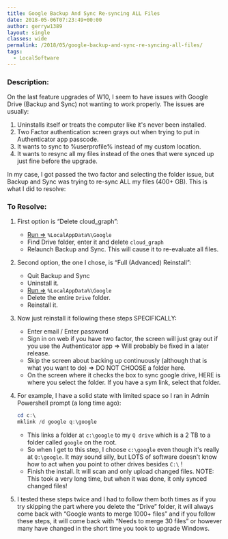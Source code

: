 ```yaml
---
title: Google Backup And Sync Re-syncing ALL Files
date: 2018-05-06T07:23:49+00:00
author: gerryw1389
layout: single
classes: wide
permalink: /2018/05/google-backup-and-sync-re-syncing-all-files/
tags:
  - LocalSoftware
---
```

<!--more-->

### Description:

On the last feature upgrades of W10, I seem to have issues with Google Drive (Backup and Sync) not wanting to work properly. The issues are usually:

  1. Uninstalls itself or treats the computer like it's never been installed.
  2. Two Factor authentication screen grays out when trying to put in Authenticator app passcode.
  3. It wants to sync to %userprofile% instead of my custom location.
  4. It wants to resync all my files instead of the ones that were synced up just fine before the upgrade.

In my case, I got passed the two factor and selecting the folder issue, but Backup and Sync was trying to re-sync ALL my files (400+ GB). This is what I did to resolve:

### To Resolve:

1. First option is &#8220;Delete cloud_graph&#8221;:  
   - [Run =>](https://automationadmin.com/2016/05/command-prompt-overview/) `%LocalAppData%\Google`  
   - Find Drive folder, enter it and delete `cloud_graph`  
   - Relaunch Backup and Sync. This will cause it to re-evaluate all files.

2. Second option, the one I chose, is &#8220;Full (Advanced) Reinstall&#8221;:  
   - Quit Backup and Sync  
   - Uninstall it.  
   - [Run =>](https://automationadmin.com/2016/05/command-prompt-overview/) `%LocalAppData%\Google`  
   - Delete the entire `Drive` folder.  
   - Reinstall it.

3. Now just reinstall it following these steps SPECIFICALLY:

   - Enter email / Enter password  
   - Sign in on web if you have two factor, the screen will just gray out if you use the Authenticator app => Will probably be fixed in a later release.  
   - Skip the screen about backing up continuously (although that is what you want to do) => DO NOT CHOOSE a folder here.  
   - On the screen where it checks the box to sync google drive, HERE is where you select the folder. If you have a sym link, select that folder.  

4. For example, I have a solid state with limited space so I ran in Admin Powershell prompt (a long time ago):

   ```powershell
   cd c:\
   mklink /d google q:\google
   ```

   - This links a folder at `c:\google` to my `Q drive` which is a 2 TB to a folder called `google` on the root.
   - So when I get to this step, I choose `c:\google` even though it's really at `Q:\google`. It may sound silly, but LOTS of software doesn't know how to act when you point to other drives besides `C:\` !
   - Finish the install. It will scan and only upload changed files. NOTE: This took a very long time, but when it was done, it only synced changed files!

5. I tested these steps twice and I had to follow them both times as if you try skipping the part where you delete the &#8220;Drive&#8221; folder, it will always come back with &#8220;Google wants to merge 1000+ files&#8221; and if you follow these steps, it will come back with &#8220;Needs to merge 30 files&#8221; or however many have changed in the short time you took to upgrade Windows.